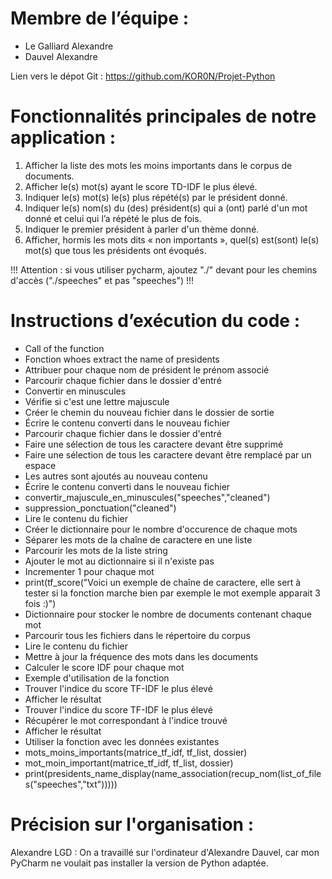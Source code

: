# Membre de l’équipe :
- Le Galliard Alexandre 
- Dauvel Alexandre

Lien vers le dépot Git :
https://github.com/KOR0N/Projet-Python

# Fonctionnalités principales de notre application :
1) Afficher la liste des mots les moins importants dans le corpus de documents.  
2) Afficher le(s) mot(s) ayant le score TD-IDF le plus élevé.
3) Indiquer le(s) mot(s) le(s) plus répété(s) par le président donné.
4) Indiquer le(s) nom(s) du (des) président(s) qui a (ont) parlé d'un mot donné et celui qui l’a répété le plus de fois.
5) Indiquer le premier président à parler d'un thème donné.
6) Afficher, hormis les mots dits « non importants », quel(s) est(sont) le(s) mot(s) que tous les présidents ont évoqués.



!!! Attention : si vous utiliser pycharm, ajoutez "./" devant pour les chemins d'accès ("./speeches" et pas "speeches") !!!

# Instructions d’exécution du code :
- Call of the function
- Fonction whoes extract the name of presidents
- Attribuer pour chaque nom de président le prénom associé
- Parcourir chaque fichier dans le dossier d'entré
- Convertir en minuscules
- Vérifie si c'est une lettre majuscule
- Créer le chemin du nouveau fichier dans le dossier de sortie
- Écrire le contenu converti dans le nouveau fichier
- Parcourir chaque fichier dans le dossier d'entré
- Faire une sélection de tous les caractere devant être supprimé
- Faire une sélection de tous les caractere devant être remplacé par un espace
- Les autres sont ajoutés au nouveau contenu
- Écrire le contenu converti dans le nouveau fichier
- convertir_majuscule_en_minuscules("speeches","cleaned")
- suppression_ponctuation("cleaned")
- Lire le contenu du fichier
- Créer le dictionnaire pour le nombre d'occurence de chaque mots 
- Séparer les mots de la chaîne de caractere en une liste 
- Parcourir les mots de la liste string 
- Ajouter le mot au dictionnaire si il n'existe pas 
- Incrementer 1 pour chaque mot 
- print(tf_score("Voici un exemple de chaîne de caractere, elle sert à tester si la fonction marche bien par exemple le mot exemple apparait 3 fois :)")
- Dictionnaire pour stocker le nombre de documents contenant chaque mot
- Parcourir tous les fichiers dans le répertoire du corpus
- Lire le contenu du fichier
- Mettre à jour la fréquence des mots dans les documents
- Calculer le score IDF pour chaque mot
- Exemple d'utilisation de la fonction
- Trouver l'indice du score TF-IDF le plus élevé
- Afficher le résultat
- Trouver l'indice du score TF-IDF le plus élevé
- Récupérer le mot correspondant à l'indice trouvé
- Afficher le résultat
- Utiliser la fonction avec les données existantes
- mots_moins_importants(matrice_tf_idf, tf_list, dossier)
- mot_moin_important(matrice_tf_idf, tf_list, dossier)
- print(presidents_name_display(name_association(recup_nom(list_of_files("speeches","txt")))))

# Précision sur l'organisation :

Alexandre LGD : On a travaillé sur l'ordinateur d'Alexandre Dauvel, car mon PyCharm ne voulait pas installer la version de Python adaptée.

